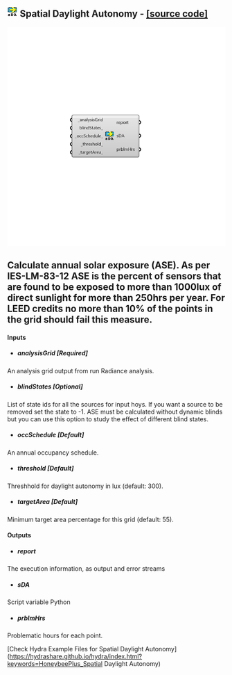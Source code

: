 ## ![](../../images/icons/Spatial_Daylight_Autonomy.png) Spatial Daylight Autonomy - [[source code]](https://github.com/ladybug-tools/honeybee-grasshopper/tree/master/plugin/grasshopper/src/HoneybeePlus_Spatial%20Daylight%20Autonomy.py)

![](../../images/components/Spatial_Daylight_Autonomy.png)

Calculate annual solar exposure (ASE).
 As per IES-LM-83-12 ASE is the percent of sensors that are
 found to be exposed to more than 1000lux of direct sunlight for
 more than 250hrs per year. For LEED credits no more than 10% of
 the points in the grid should fail this measure.
 -

#### Inputs
* ##### analysisGrid [Required]
An analysis grid output from run Radiance analysis.
* ##### blindStates [Optional]
List of state ids for all the sources for input hoys.
 If you want a source to be removed set the state to -1. ASE must
 be calculated without dynamic blinds but you can use this option
 to study the effect of different blind states.
* ##### occSchedule [Default]
An annual occupancy schedule.
* ##### threshold [Default]
Threshhold for daylight autonomy in lux (default: 300).
* ##### targetArea [Default]
Minimum target area percentage for this grid (default: 55).

#### Outputs
* ##### report
The execution information, as output and error streams
* ##### sDA
Script variable Python
* ##### prblmHrs
Problematic hours for each point.


[Check Hydra Example Files for Spatial Daylight Autonomy](https://hydrashare.github.io/hydra/index.html?keywords=HoneybeePlus_Spatial Daylight Autonomy)